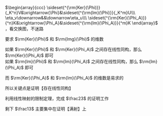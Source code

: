 $\begin{array}{ccc}  
\sideset{^{\rm{Ker}(\Phi)}}{_K^n}V&\xrightarrow{\Phi}&\sideset{^{\rm{Im}(\Phi)}}{_K^m}U\\\  
\eta_v\downarrow&&\downarrow\eta_u\\\  
\sideset{^{\rm{Ker}(\Phi_A)}}{^n}K&\xrightarrow{\Phi_A}&\sideset{^{\rm{Im}(\Phi_A)}}{^m}K  
\end{array}$ ，看交换图，不迷路  
  
要求 $\rm{Ker}(\Phi)$ 和 $\rm{Img}(\Phi)$ 的维数  
  
如果 $\rm{Ker}(\Phi)$ 和 $\rm{Ker}(\Phi_A)$ 之间存在线性同构，那么 $\rm{Ker}(\Phi_A)$ 即可  
如果 $\rm{Im}(\Phi)$ 和 $\rm{Im}(\Phi_A)$ 之间存在线性同构，那么 $\rm{Im}(\Phi_A)$ 即可  
  
而 $\rm{Ker}(\Phi_A)$ 和 $\rm{Im}(\Phi_A)$ 的维数是易求的  
  
所以关键点是证明【存在线性同构】  
  
利用线性映射的限制定理，完成 $\frac23$ 的证明工作  
  
剩下 $\frac13$ 主要集中在证明【满射】上  
